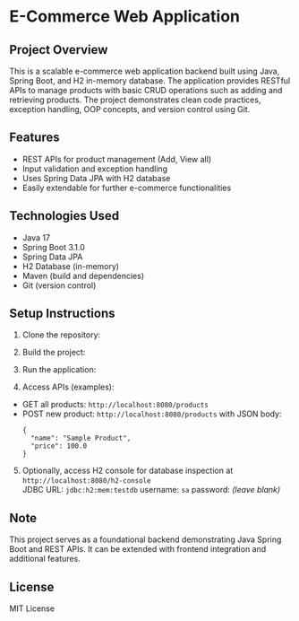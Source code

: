 # E-Commerce Web Application

## Project Overview
This is a scalable e-commerce web application backend built using Java, Spring Boot, and H2 in-memory database. The application provides RESTful APIs to manage products with basic CRUD operations such as adding and retrieving products. The project demonstrates clean code practices, exception handling, OOP concepts, and version control using Git.

## Features
- REST APIs for product management (Add, View all)
- Input validation and exception handling
- Uses Spring Data JPA with H2 database
- Easily extendable for further e-commerce functionalities

## Technologies Used
- Java 17
- Spring Boot 3.1.0
- Spring Data JPA
- H2 Database (in-memory)
- Maven (build and dependencies)
- Git (version control)

## Setup Instructions

1. Clone the repository:

2. Build the project:

3. Run the application:

4. Access APIs (examples):
- GET all products: `http://localhost:8080/products`
- POST new product: `http://localhost:8080/products` with JSON body:
  ```
  {
    "name": "Sample Product",
    "price": 100.0
  }
  ```

5. Optionally, access H2 console for database inspection at `http://localhost:8080/h2-console`  
JDBC URL: `jdbc:h2:mem:testdb` username: `sa` password: *(leave blank)*

## Note
This project serves as a foundational backend demonstrating Java Spring Boot and REST APIs. It can be extended with frontend integration and additional features.

## License
MIT License
